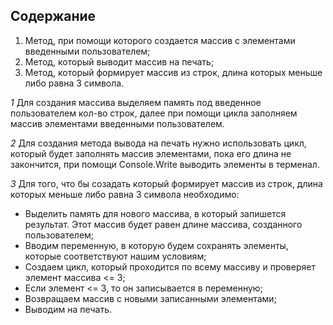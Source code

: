 ## Содержание
1. Метод, при помощи которого создается массив с элементами введенными пользователем;
2. Метод, который выводит массив на печать;
3. Метод, который формирует массив из строк, длина которых меньше либо равна 3 символа.

*1* Для создания массива выделяем память под введенное пользователем кол-во строк, далее при помощи цикла заполняем массив элементами введенными пользователем.

*2* Для создания метода вывода на печать нужно использовать цикл, который будет заполнять массив элементами, пока его длина не закончится, при помощи Console.Write выводить элементы в терменал.

*3* Для того, что бы созадать который формирует массив из строк, длина которых меньше либо равна 3 символа необходимо:
* Выделить память для нового массива, в который запишется результат. Этот массив будет равен длине массива, созданного пользователем;
* Вводим переменную, в которую будем сохранять элементы, которые соответствуют нашим условиям;
* Создаем цикл, который проходится по всему массиву и проверяет элемент массива <= 3;
* Если элемент <= 3, то он записывается в переменную;
* Возвращаем массив с новыми записанными элементами;
* Выводим на печать.